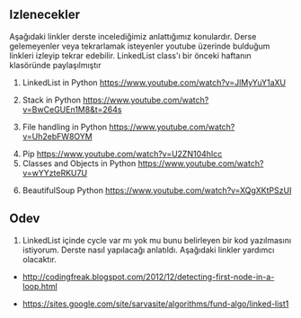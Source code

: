 ## Izlenecekler
Aşağıdaki linkler derste incelediğimiz anlattığımız konulardır. Derse gelemeyenler veya tekrarlamak isteyenler youtube üzerinde bulduğum linkleri izleyip tekrar edebilir. LinkedList class'ı bir önceki haftanın klasöründe paylaşılmıştır </p>

1. LinkedList in Python https://www.youtube.com/watch?v=JlMyYuY1aXU <p />
2. Stack in Python https://www.youtube.com/watch?v=BwCeGUEn1M8&t=264s <p />
3. File handling in Python  https://www.youtube.com/watch?v=Uh2ebFW8OYM <p />
4. Pip https://www.youtube.com/watch?v=U2ZN104hIcc
5. Classes and Objects in Python https://www.youtube.com/watch?v=wYYzteRKU7U </p>
6. BeautifulSoup Python https://www.youtube.com/watch?v=XQgXKtPSzUI

## Odev
1. LinkedList içinde cycle var mı yok mu bunu belirleyen bir kod yazılmasını istiyorum. Derste nasıl yapılacağı anlatıldı. Aşağıdaki linkler yardımcı olacaktır. <p />

- http://codingfreak.blogspot.com/2012/12/detecting-first-node-in-a-loop.html <p />
- https://sites.google.com/site/sarvasite/algorithms/fund-algo/linked-list1 <p />

